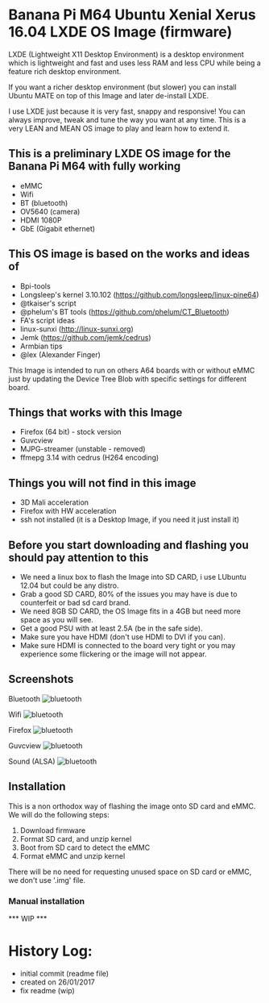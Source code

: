 Banana Pi M64 Ubuntu Xenial Xerus 16.04 LXDE OS Image (firmware)
================================================================

LXDE (Lightweight X11 Desktop Environment) is a desktop environment which is lightweight 
and fast and uses less RAM and less CPU while being a feature rich desktop environment.

If you want a richer desktop environment (but slower) you can install 
Ubuntu MATE on top of this Image and later de-install LXDE.

I use LXDE just because it is very fast, snappy  and responsive!
You can always improve, tweak and tune the way you want at any time.
This is a very LEAN and MEAN OS image to play and learn how to extend it.

This is a preliminary LXDE OS image for the Banana Pi M64 with fully working
----------------------------------------------------------------------------

- eMMC
- Wifi
- BT (bluetooth)
- OV5640 (camera)
- HDMI 1080P
- GbE (Gigabit ethernet)

This OS image is based on the works and ideas of
-------------------------------------------------

- Bpi-tools
- Longsleep's kernel 3.10.102 (https://github.com/longsleep/linux-pine64)
- @tkaiser's script
- @phelum's BT tools (https://github.com/phelum/CT_Bluetooth)
- FA's script ideas
- linux-sunxi (http://linux-sunxi.org)
- Jemk (https://github.com/jemk/cedrus)
- Armbian tips
- @lex (Alexander Finger)


This Image is intended to run on others A64 boards with or without eMMC just by updating the Device Tree Blob with specific settings for different board.

Things that works with this Image
--------------------------------

- Firefox (64 bit) - stock version
- Guvcview
- MJPG-streamer (unstable - removed)
- ffmepg 3.14 with cedrus (H264 encoding)

Things you will not find in this image
--------------------------------------

- 3D Mali acceleration
- Firefox with HW acceleration
- ssh not installed (it is a Desktop Image, if you need it just install it)


Before you start downloading and flashing you should pay attention to this
--------------------------------------------------------------------------

- We need a linux box to flash the Image into SD CARD, i use LUbuntu 12.04 but could be any distro.
- Grab a good SD CARD, 80% of the issues you may have is due to counterfeit or bad sd card brand.
- We need 8GB SD CARD, the OS Image fits in a 4GB but need more space as you will see.
- Get a good PSU with at least 2.5A (be in the safe side).
- Make sure you have HDMI (don't use HDMI to DVI if you can).
- Make sure HDMI is connected to the board very tight or you may experience some flickering or the image will not appear.


Screenshots
-----------

Bluetooth
![bluetooth](https://github.com/avafinger/bpi-m64-firmware/raw/master/img/bluetooth.png)

Wifi
![bluetooth](https://github.com/avafinger/bpi-m64-firmware/raw/master/img/wifi.png)

Firefox
![bluetooth](https://github.com/avafinger/bpi-m64-firmware/raw/master/img/firefox.png)

Guvcview
![bluetooth](https://github.com/avafinger/bpi-m64-firmware/raw/master/img/guvcview.png)

Sound (ALSA)
![bluetooth](https://github.com/avafinger/bpi-m64-firmware/raw/master/img/sound.png)


Installation
------------

This is a non orthodox way of flashing the image onto SD card and eMMC.
We will do the following steps:

  1. Download firmware
  2. Format SD card, and unzip kernel
  3. Boot from SD card to detect the eMMC
  4. Format eMMC and unzip kernel

There will be no need for requesting unused space on SD card or eMMC, we don't use '.img' file.

### Manual installation


*** WIP ***

History Log:
===========
* initial commit (readme file)
* created on 26/01/2017
* fix readme (wip)